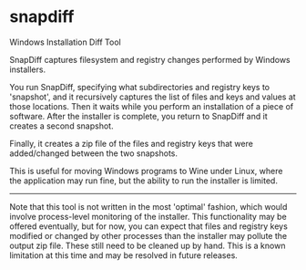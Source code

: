 # snapdiff
Windows Installation Diff Tool

SnapDiff captures filesystem and registry changes performed by Windows installers.

You run SnapDiff, specifying what subdirectories and registry keys to 'snapshot', and it recursively captures the list of files and keys and values at those locations.
Then it waits while you perform an installation of a piece of software. 
After the installer is complete, you return to SnapDiff and it creates a second snapshot. 

Finally, it creates a zip file of the files and registry keys that were added/changed between the two snapshots. 

This is useful for moving Windows programs to Wine under Linux, where the application may run fine, but the ability to run the installer is limited.

---

Note that this tool is not written in the most 'optimal' fashion, which would involve process-level monitoring of the installer. This functionality may be offered eventually, but for now, you can expect that files and registry keys modified or changed by other processes than the installer may pollute the output zip file. These still need to be cleaned up by hand. This is a known limitation at this time and may be resolved in future releases.
